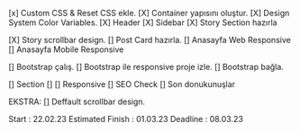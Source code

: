 [x] Custom CSS & Reset CSS ekle.
[X] Container yapısını oluştur.
[X] Design System Color Variables.
[X] Header
[X] Sidebar
[X] Story Section hazırla

[X] Story scrollbar design.
[] Post Card hazırla.
[] Anasayfa Web Responsive
[] Anasayfa Mobile Responsive

[] Bootstrap çalış.
[] Bootstrap ile responsive proje izle.
[] Bootstrap bağla.


[] Section
[] 
[] Responsive
[] SEO Check
[] Son donukunuşlar

EKSTRA:
[] Deffault scrollbar design.










Start : 22.02.23
Estimated Finish : 01.03.23
Deadline : 08.03.23